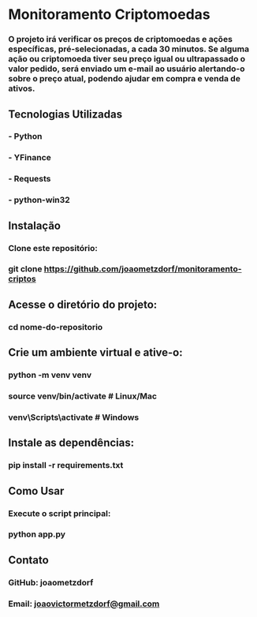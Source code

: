 # Monitoramento Criptomoedas

### O projeto irá verificar os preços de criptomoedas e ações específicas, pré-selecionadas, a cada 30 minutos. Se alguma ação ou criptomoeda tiver seu preço igual ou ultrapassado o valor pedido, será enviado um e-mail ao usuário alertando-o sobre o preço atual, podendo ajudar em compra e venda de ativos.

## Tecnologias Utilizadas

### - Python

### - YFinance

### - Requests

### - python-win32

## Instalação

### Clone este repositório:

### git clone https://github.com/joaometzdorf/monitoramento-criptos

## Acesse o diretório do projeto:

### cd nome-do-repositorio

## Crie um ambiente virtual e ative-o:

### python -m venv venv

### source venv/bin/activate # Linux/Mac

### venv\Scripts\activate # Windows

## Instale as dependências:

### pip install -r requirements.txt

## Como Usar

### Execute o script principal:

### python app.py

## Contato

### GitHub: joaometzdorf

### Email: joaovictormetzdorf@gmail.com
